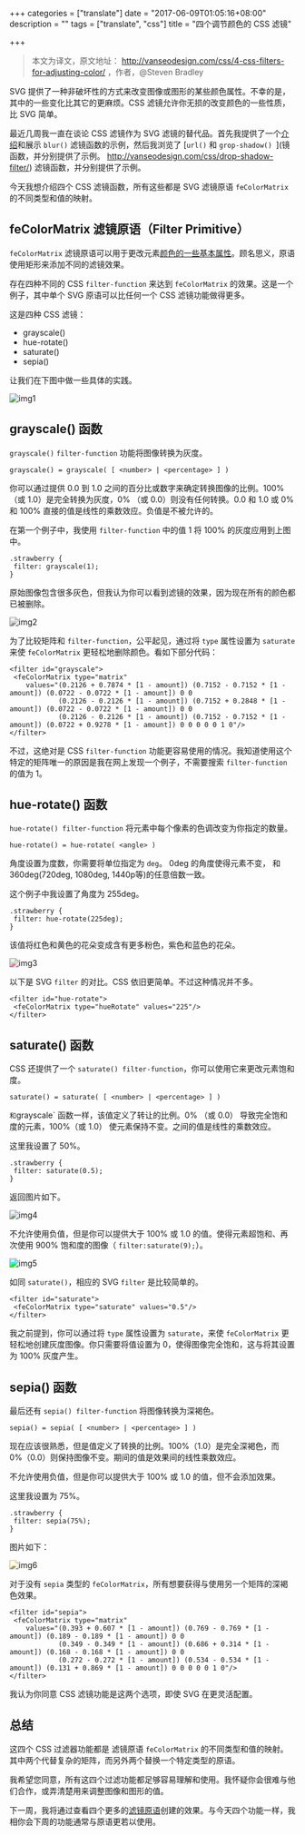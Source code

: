 +++
categories = ["translate"]
date = "2017-06-09T01:05:16+08:00"
description = ""
tags = ["translate", "css"]
title = "四个调节颜色的 CSS 滤镜"

+++

> 本文为译文，原文地址： http://vanseodesign.com/css/4-css-filters-for-adjusting-color/ ，作者，@Steven Bradley

SVG 提供了一种非破坏性的方式来改变图像或图形的某些颜色属性。不幸的是，其中的一些变化比其它的更麻烦。CSS 滤镜允许你无损的改变颜色的一些性质，比 SVG 简单。

最近几周我一直在谈论 CSS 滤镜作为 SVG 滤镜的替代品。首先我提供了一个[介绍](http://vanseodesign.com/css/css-filters-introduction/)和展示 `blur()` 滤镜函数的示例，然后我浏览了 [`url()` 和 `grop-shadow() `](镜函数，并分别提供了示例。
http://vanseodesign.com/css/drop-shadow-filter/) 滤镜函数，并分别提供了示例。

今天我想介绍四个 CSS 滤镜函数，所有这些都是 SVG 滤镜原语 `feColorMatrix` 的不同类型和值的映射。

## feColorMatrix 滤镜原语（Filter Primitive）
`feColorMatrix` 滤镜原语可以用于更改元素[颜色的一些基本属性](http://vanseodesign.com/web-design/hue-saturation-and-lightness/)。顾名思义，原语使用矩形来添加不同的滤镜效果。

存在四种不同的 CSS `filter-function` 来达到 `feColorMatrix` 的效果。这是一个例子，其中单个 SVG 原语可以比任何一个 CSS 滤镜功能做得更多。

这是四种 CSS 滤镜：

* grayscale()
* hue-rotate()
* saturate()
* sepia()

让我们在下图中做一些具体的实践。

![img1](http://www.vanseodesign.com/blog/wp-content/uploads/2013/09/strawberry-fields.jpg)

## grayscale() 函数
`grayscale()` `filter-function` 功能将图像转换为灰度。

```
grayscale() = grayscale( [ <number> | <percentage> ] )
```

你可以通过提供 0.0 到 1.0 之间的百分比或数字来确定转换图像的比例。100%（或 1.0）是完全转换为灰度，0% （或 0.0）则没有任何转换。0.0 和 1.0 或 0% 和 100% 直接的值是线性的乘数效应。负值是不被允许的。

在第一个例子中，我使用 `filter-function` 中的值 1 将 100% 的灰度应用到上图中。

```
.strawberry {
 filter: grayscale(1);
}
```

原始图像包含很多灰色，但我认为你可以看到滤镜的效果，因为现在所有的颜色都已被删除。

<img src="http://www.vanseodesign.com/blog/wp-content/uploads/2013/09/strawberry-fields.jpg" alt="img2" style="filter: grayscale(1);">

为了比较矩阵和 `filter-function`，公平起见，通过将 `type` 属性设置为 `saturate` 来使 `feColorMatrix` 更轻松地删除颜色。看如下部分代码：

```
<filter id="grayscale">
 <feColorMatrix type="matrix"
    values="(0.2126 + 0.7874 * [1 - amount]) (0.7152 - 0.7152 * [1 - amount]) (0.0722 - 0.0722 * [1 - amount]) 0 0
            (0.2126 - 0.2126 * [1 - amount]) (0.7152 + 0.2848 * [1 - amount]) (0.0722 - 0.0722 * [1 - amount]) 0 0
            (0.2126 - 0.2126 * [1 - amount]) (0.7152 - 0.7152 * [1 - amount]) (0.0722 + 0.9278 * [1 - amount]) 0 0 0 0 0 1 0"/>
</filter>
```

不过，这绝对是 CSS `filter-function` 功能更容易使用的情况。我知道使用这个特定的矩阵唯一的原因是我在网上发现一个例子，不需要搜索 `filter-function` 的值为 1。

## hue-rotate() 函数
`hue-rotate() filter-function` 将元素中每个像素的色调改变为你指定的数量。

```
hue-rotate() = hue-rotate( <angle> )
```

角度设置为度数，你需要将单位指定为 `deg`。 0deg 的角度使得元素不变， 和 360deg(720deg, 1080deg, 1440p等)的任意倍数一致。

这个例子中我设置了角度为 255deg。

```
.strawberry {
 filter: hue-rotate(225deg);
}
```

该值将红色和黄色的花朵变成含有更多粉色，紫色和蓝色的花朵。

<img src="http://www.vanseodesign.com/blog/wp-content/uploads/2013/09/strawberry-fields.jpg" alt="img3" style="filter: hue-rotate(225deg);">

以下是 SVG `filter` 的对比。CSS 依旧更简单。不过这种情况并不多。

```
<filter id="hue-rotate">
 <feColorMatrix type="hueRotate" values="225"/>
</filter>
```

## saturate() 函数
CSS 还提供了一个 `saturate() filter-function`，你可以使用它来更改元素饱和度。

```
saturate() = saturate( [ <number> | <percentage> ] )
```
`
和 `grayscale` 函数一样，该值定义了转让的比例。0% （或 0.0） 导致完全饱和度的元素，100%（或 1.0） 使元素保持不变。之间的值是线性的乘数效应。

这里我设置了 50%。

```
.strawberry {
 filter: saturate(0.5);
}
```

返回图片如下。

<img src="http://www.vanseodesign.com/blog/wp-content/uploads/2013/09/strawberry-fields.jpg" alt="img4" style="filter: saturate(0.5);">

不允许使用负值，但是你可以提供大于 100% 或 1.0 的值。使得元素超饱和、再次使用 900% 饱和度的图像（ `filter:saturate(9);`）。

<img src="http://www.vanseodesign.com/blog/wp-content/uploads/2013/09/strawberry-fields.jpg" alt="img5" style="filter: saturate(9);">

如同 `saturate()`，相应的 SVG `filter` 是比较简单的。

```
<filter id="saturate">
 <feColorMatrix type="saturate" values="0.5"/>
</filter>
```

我之前提到，你可以通过将 `type` 属性设置为 `saturate`，来使 `feColorMatrix` 更轻松地创建灰度图像。你只需要将值设置为 0，使得图像完全饱和，这与将其设置为 100% 灰度产生。

## sepia() 函数
最后还有 `sepia() filter-function` 将图像转换为深褐色。

```
sepia() = sepia( [ <number> | <percentage> ] )
```

现在应该很熟悉，但是值定义了转换的比例。100%（1.0）是完全深褐色，而 0%（0.0）则保持图像不变。期间的值是效果间的线性乘数效应。

不允许使用负值，但是你可以提供大于 100% 或 1.0 的值，但不会添加效果。

这里我设置为 75%。

```
.strawberry {
 filter: sepia(75%);
}
```

图片如下：

<img src="http://www.vanseodesign.com/blog/wp-content/uploads/2013/09/strawberry-fields.jpg" alt="img6" style="filter: sepia(75%);">

对于没有 `sepia`  类型的 `feColorMatrix`，所有想要获得与使用另一个矩阵的深褐色效果。

```
<filter id="sepia">
 <feColorMatrix type="matrix"
    values="(0.393 + 0.607 * [1 - amount]) (0.769 - 0.769 * [1 - amount]) (0.189 - 0.189 * [1 - amount]) 0 0
            (0.349 - 0.349 * [1 - amount]) (0.686 + 0.314 * [1 - amount]) (0.168 - 0.168 * [1 - amount]) 0 0
            (0.272 - 0.272 * [1 - amount]) (0.534 - 0.534 * [1 - amount]) (0.131 + 0.869 * [1 - amount]) 0 0 0 0 0 1 0"/>
</filter>
```

我认为你同意 CSS 滤镜功能是这两个选项，即使 SVG 在更灵活配置。

## 总结
这四个 CSS 过滤器功能都是 滤镜原语 `feColorMatrix` 的不同类型和值的映射。其中两个代替复杂的矩阵，而另外两个替换一个特定类型的原语。

我希望您同意，所有这四个过滤功能都足够容易理解和使用。我怀疑你会很难与他们合作，或弄清楚用来调整图像和图形的值。

下一周，我将通过查看四个更多的[滤镜原语](http://vanseodesign.com/web-design/svg-filter-primitives-fecomponenttransfer/)创建的效果。与今天四个功能一样，我相你会下周的功能通常与原语更若以使用。

